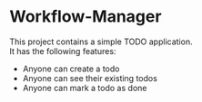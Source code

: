 # Workflow-Manager

This project contains a simple TODO application.  
It has the following features:
- Anyone can create a todo  
- Anyone can see their existing todos  
- Anyone can mark a todo as done  

